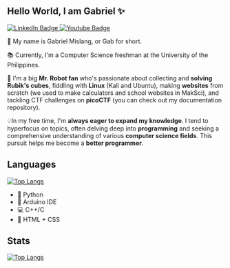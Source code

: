 ## Hello World, I am Gabriel ✨

<div id="badges">
  <a href="[your-linkedin-URL](https://www.linkedin.com/in/gabriel-mislang-a48b29188/)">
    <img src="https://img.shields.io/badge/LinkedIn-blue?style=for-the-badge&logo=linkedin&logoColor=white" alt="LinkedIn Badge"/>
  </a>
  <a href="[your-youtube-URL](https://www.youtube.com/channel/UCDR58kzE4HdfUdTJy_l7AwQ)">
    <img src="https://img.shields.io/badge/YouTube-red?style=for-the-badge&logo=youtube&logoColor=white" alt="Youtube Badge"/>
  </a>
</div>

<img src="https://komarev.com/ghpvc/?username=meezlung&style=flat-square&color=blue" alt=""/>

💬 My name is Gabriel Mislang, or Gab for short.

📚 Currently, I'm a Computer Science freshman at the University of the Philippines.

🤖 I'm a big **Mr. Robot fan** who's passionate about collecting and **solving Rubik's cubes**, fiddling with **Linux** (Kali and Ubuntu), making **websites** from scratch (we used to make calculators and school websites in MakSci), and tackling CTF challenges on **picoCTF** (you can check out my documentation repository). 

💡In my free time, I'm **always eager to expand my knowledge**. I tend to hyperfocus on topics, often delving deep into **programming** and seeking a comprehensive understanding of various **computer science fields**. This pursuit helps me become a **better programmer**.

## Languages
[![Top Langs](https://github-readme-stats-git-masterrstaa-rickstaa.vercel.app/api/top-langs/?username=meezlung&theme=dark)](https://github.com/meezlung/github-readme-stats)
 - :snake: Python
 - :electric_plug: Arduino IDE
 - :computer: C++/C
 - :art: HTML + CSS

## Stats
 [![Top Langs](https://github-readme-stats.vercel.app/api?username=meezlung&theme=dark&show_icons=true)](https://github.com/meezlung)



<!--
**meezlung/meezlung** is a ✨ _special_ ✨ repository because its `README.md` (this file) appears on your GitHub profile.

Here are some ideas to get you started:

- 🔭 I’m currently working on ...
- 🌱 I’m currently learning ...
- 👯 I’m looking to collaborate on ...
- 🤔 I’m looking for help with ...
- 💬 Ask me about ...
- 📫 How to reach me: ...
- 😄 Pronouns: ...
- ⚡ Fun fact: ...
-->
